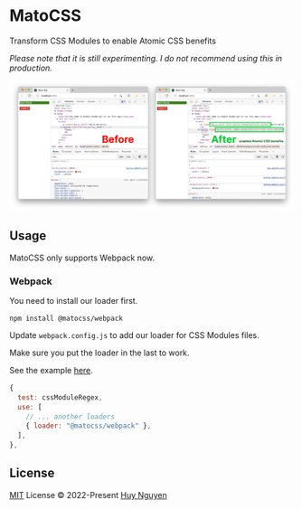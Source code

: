 # MatoCSS

Transform CSS Modules to enable Atomic CSS benefits

_Please note that it is still experimenting. I do not recommend using this in production._

![](./images/comparison.png)

## Usage

MatoCSS only supports Webpack now.

### Webpack

You need to install our loader first.

```
npm install @matocss/webpack
```

Update `webpack.config.js` to add our loader for CSS Modules files.

Make sure you put the loader in the last to work.

See the example [here](./examples/create-react-app/config/webpack.config.js#L507-L527).

```javascript
{
  test: cssModuleRegex,
  use: [
    // ... another loaders
    { loader: "@matocss/webpack" },
  ],
},
```

## License

[MIT](./LICENSE) License © 2022-Present [Huy Nguyen](https://github.com/huyng12)
